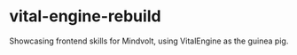 # vital-engine-rebuild
Showcasing frontend skills for Mindvolt, using VitalEngine as the guinea pig.
